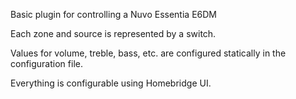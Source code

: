 Basic plugin for controlling a Nuvo Essentia E6DM

Each zone and source is represented by a switch.

Values for volume, treble, bass, etc. are configured statically in the configuration file.

Everything is configurable using Homebridge UI.